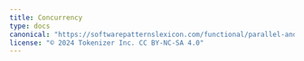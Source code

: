```yaml
---
title: Concurrency
type: docs
canonical: "https://softwarepatternslexicon.com/functional/parallel-and-concurrent-programming-patterns/concurrency"
license: "© 2024 Tokenizer Inc. CC BY-NC-SA 4.0"
---
```

